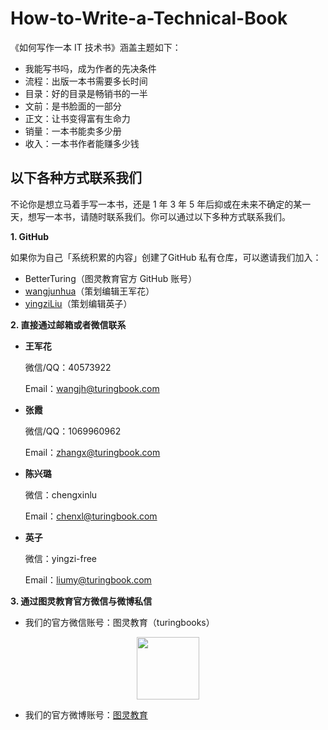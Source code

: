 # How-to-Write-a-Technical-Book
《如何写作一本 IT 技术书》涵盖主题如下：
- 我能写书吗，成为作者的先决条件
- 流程：出版一本书需要多长时间
- 目录：好的目录是畅销书的一半
- 文前：是书脸面的一部分
- 正文：让书变得富有生命力
- 销量：一本书能卖多少册
- 收入：一本书作者能赚多少钱

##  以下各种方式联系我们

不论你是想立马着手写一本书，还是 1 年 3 年 5 年后抑或在未来不确定的某一天，想写一本书，请随时联系我们。你可以通过以下多种方式联系我们。

**1. GitHub** 

如果你为自己「系统积累的内容」创建了GitHub 私有仓库，可以邀请我们加入：

- BetterTuring（图灵教育官方 GitHub 账号）
- <a href="https://github.com/wangjunhua">wangjunhua</a>（策划编辑王军花）
- <a href="https://github.com/yingziLiu">yingziLiu</a>（策划编辑英子）

**2. 直接通过邮箱或者微信联系**

- **王军花**

  微信/QQ：40573922

  Email：wangjh@turingbook.com

- **张霞**

  微信/QQ：1069960962

  Email：zhangx@turingbook.com

- **陈兴璐**

  微信：chengxinlu

  Email：chenxl@turingbook.com

- **英子**

  微信：yingzi-free

  Email：liumy@turingbook.com

**3. 通过图灵教育官方微信与微博私信**

- 我们的官方微信账号：图灵教育（turingbooks）
<p align="center"><img src="http://file.ituring.com.cn/Original/19055bdf0d8be63b5e1d" width=100></p>

- 我们的官方微博账号：<a href="https://weibo.com/turingbooks">图灵教育</a>
